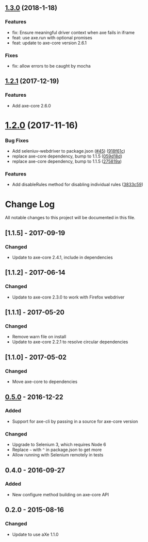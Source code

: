 <a name="1.3.0"></a>
## [1.3.0](https://github.com/dequelabs/axe-webdriverjs/compare/v1.2.1...v1.3.0) (2018-1-18)


### Features

* fix: Ensure meaningful driver context when axe fails in iframe
* feat: use axe.run with optional promises
* feat: update to axe-core version 2.6.1


### Fixes

* fix: allow errors to be caught by mocha


<a name="1.2.1"></a>
## [1.2.1](https://github.com/dequelabs/axe-webdriverjs/compare/v1.2.0...v1.2.1) (2017-12-19)


### Features

* Add axe-core 2.6.0


<a name="1.2.0"></a>
# [1.2.0](https://github.com/dequelabs/axe-webdriverjs/compare/v1.1.4...v1.2.0) (2017-11-16)


### Bug Fixes

* Add seleniuv-webdriver to package.json ([#45](https://github.com/dequelabs/axe-webdriverjs/issues/45)) ([918f61c](https://github.com/dequelabs/axe-webdriverjs/commit/918f61c))
* replace axe-core dependency, bump to 1.1.5 ([059d18d](https://github.com/dequelabs/axe-webdriverjs/commit/059d18d))
* replace axe-core dependency, bump to 1.1.5 ([275819a](https://github.com/dequelabs/axe-webdriverjs/commit/275819a))


### Features

* Add disableRules method for disabling individual rules ([3833c59](https://github.com/dequelabs/axe-webdriverjs/commit/3833c59))



# Change Log

<!-- Release notes authoring guidelines: http://keepachangelog.com/ -->

All notable changes to this project will be documented in this file.

<!-- ## [Unreleased] -->

## [1.1.5] - 2017-09-19
### Changed
- Update to axe-core 2.4.1, include in dependencies

## [1.1.2] - 2017-06-14
### Changed
- Update to axe-core 2.3.0 to work with Firefox webdriver

## [1.1.1] - 2017-05-20
### Changed
- Remove warn file on install
- Update to axe-core 2.2.1 to resolve circular dependencies

## [1.1.0] - 2017-05-02
### Changed
- Move axe-core to dependencies

## [0.5.0] - 2016-12-22
### Added
- Support for axe-cli by passing in a source for axe-core version

### Changed
- Upgrade to Selenium 3, which requires Node 6
- Replace `~` with `^` in package.json to get more 
- Allow running with Selenium remotely in tests

## 0.4.0 - 2016-09-27
### Added
- New configure method building on axe-core API

## 0.2.0 - 2015-08-16
### Changed
- Update to use aXe 1.1.0

[Unreleased]: https://github.com/dequelabs/axe-webdriverjs/compare/v0.5.0...master
[0.5.0]: https://github.com/dequelabs/axe-webdriverjs/compare/8d6cd08fabf507134fe3c6cf33516af00d8f4eb8...v0.5.0
